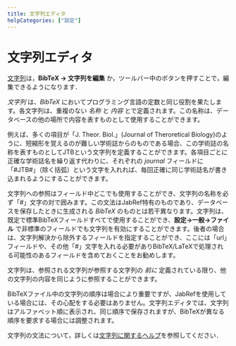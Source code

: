 ```yaml
---
title: 文字列エディタ
helpCategories: ["設定"]
---
```


# 文字列エディタ

[文字列](StringsHelp)は，**BibTeX → 文字列を編集** か，ツールバー中のボタンを押すことで，編集できるようになります．

*文字列* は、*BibTeX* においてプログラミング言語の定数と同じ役割を果たします。各文字列は、重複のない *名称* と *内容* とで定義されます。この名称は、データベースの他の場所で内容を表すものとして使用することができます。

例えば、多くの項目が「J. Theor. Biol.」(Journal of Theroretical Biology)のように、短縮形を覚えるのが難しい学術誌からのものである場合、この学術誌の名称を表すものとしてJTBという文字列を定義することができます。各項目ごとに正確な学術誌名を繰り返す代わりに、それぞれの *journal* フィールドに「\#JTB\#」（除く括弧）という文字を入れれば、毎回正確に同じ学術誌名が書き込まれるようにすることができます。

文字列への参照はフィールド中どこでも使用することができ、文字列の名称を必ず「\#」文字の対で囲みます。この文法はJabRef特有のものであり、データベースを保存したときに生成される *BibTeX* のものとは若干異なります。文字列は、既定で標準BibTeXフィールドすべてで使用することができ、**設定→一般→ファイル** で非標準のフィールドでも文字列を有効にすることができます。後者の場合は、文字列解決から除外するフィールドを指定することができ、ここには「url」フィールドや、その他「\#」文字を入れる必要がありBibTeX/LaTeXで処理される可能性のあるフィールドを含めておくことをお勧めします。

文字列は、参照される文字列が参照する文字列の *前に* 定義されている限り、他の文字列の内容を同じように参照することができます。

BibTeXファイル中の文字列の順序は場合により重要ですが、JabRefを使用している場合には、その心配をする必要はありません。文字列エディタでは、文字列はアルファベット順に表示され、同じ順序で保存されますが、BibTeXが異なる順序を要求する場合には調整されます。

文字列の文法について，詳しくは[文字列に関するヘルプ](StringsHelp)を参照してください．
